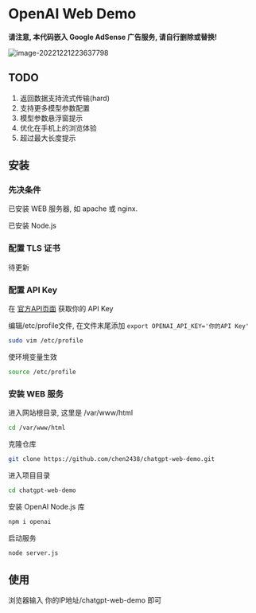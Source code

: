 # OpenAI Web Demo

**请注意, 本代码嵌入 Google AdSense 广告服务, 请自行删除或替换!**

![image-20221221223637798](https://media.opennet.top/i/2023/01/08/63babd909b3ca.png)

## TODO

1. 返回数据支持流式传输(hard)
2. 支持更多模型参数配置
3. 模型参数悬浮窗提示
4. 优化在手机上的浏览体验
5. 超过最大长度提示

## 安装

### 先决条件

已安装 WEB 服务器, 如 apache 或 nginx.

已安装 Node.js

### 配置 TLS 证书

待更新

### 配置 API Key

在 [官方API页面](https://beta.openai.com/account/api-keys) 获取你的 API Key

编辑/etc/profile文件, 在文件末尾添加 `export OPENAI_API_KEY='你的API Key'`

```bash
sudo vim /etc/profile
```

使环境变量生效

```bash
source /etc/profile
```

### 安装 WEB 服务

进入网站根目录, 这里是 /var/www/html

```bash
cd /var/www/html
```

克隆仓库

```bash
git clone https://github.com/chen2438/chatgpt-web-demo.git
```

进入项目目录

```bash
cd chatgpt-web-demo
```

安装 OpenAI Node.js 库

```bash
npm i openai
```

启动服务

```bash
node server.js
```

## 使用

浏览器输入 你的IP地址/chatgpt-web-demo 即可

